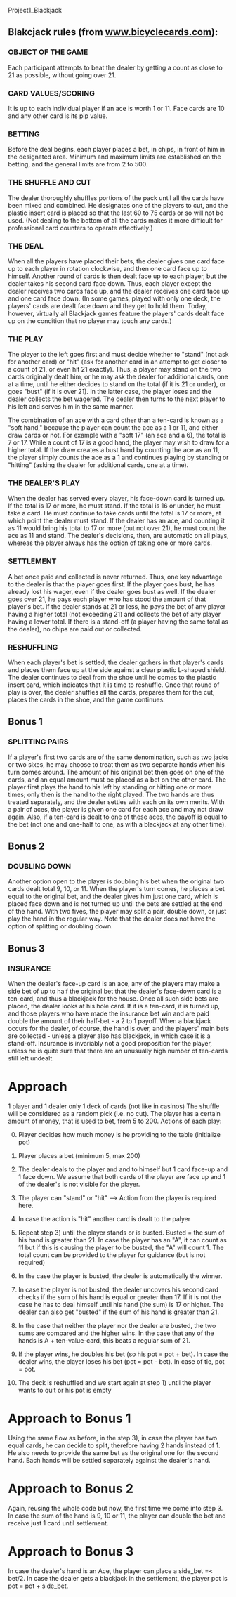 Project1_Blackjack
## Blakcjack rules (from www.bicyclecards.com):

### OBJECT OF THE GAME
Each participant attempts to beat the dealer by getting a count as close to 21 as possible, without going over 21.

### CARD VALUES/SCORING
It is up to each individual player if an ace is worth 1 or 11. Face cards are 10 and any other card is its pip value.

### BETTING
Before the deal begins, each player places a bet, in chips, in front of him in the designated area. Minimum and maximum limits are established on the betting, and the general limits are from 2 to 500.

### THE SHUFFLE AND CUT
The dealer thoroughly shuffles portions of the pack until all the cards have been mixed and combined. He designates one of the players to cut, and the plastic insert card is placed so that the last 60 to 75 cards or so will not be used. (Not dealing to the bottom of all the cards makes it more difficult for professional card counters to operate effectively.)

### THE DEAL
When all the players have placed their bets, the dealer gives one card face up to each player in rotation clockwise, and then one card face up to himself. Another round of cards is then dealt face up to each player, but the dealer takes his second card face down. Thus, each player except the dealer receives two cards face up, and the dealer receives one card face up and one card face down. (In some games, played with only one deck, the players' cards are dealt face down and they get to hold them. Today, however, virtually all Blackjack games feature the players' cards dealt face up on the condition that no player may touch any cards.)

### THE PLAY
The player to the left goes first and must decide whether to "stand" (not ask for another card) or "hit" (ask for another card in an attempt to get closer to a count of 21, or even hit 21 exactly). Thus, a player may stand on the two cards originally dealt him, or he may ask the dealer for additional cards, one at a time, until he either decides to stand on the total (if it is 21 or under), or goes "bust" (if it is over 21). In the latter case, the player loses and the dealer collects the bet wagered. The dealer then turns to the next player to his left and serves him in the same manner.

The combination of an ace with a card other than a ten-card is known as a "soft hand," because the player can count the ace as a 1 or 11, and either draw cards or not. For example with a "soft 17" (an ace and a 6), the total is 7 or 17. While a count of 17 is a good hand, the player may wish to draw for a higher total. If the draw creates a bust hand by counting the ace as an 11, the player simply counts the ace as a 1 and continues playing by standing or "hitting" (asking the dealer for additional cards, one at a time).

### THE DEALER'S PLAY
When the dealer has served every player, his face-down card is turned up. If the total is 17 or more, he must stand. If the total is 16 or under, he must take a card. He must continue to take cards until the total is 17 or more, at which point the dealer must stand. If the dealer has an ace, and counting it as 11 would bring his total to 17 or more (but not over 21), he must count the ace as 11 and stand. The dealer's decisions, then, are automatic on all plays, whereas the player always has the option of taking one or more cards.

### SETTLEMENT
A bet once paid and collected is never returned. Thus, one key advantage to the dealer is that the player goes first. If the player goes bust, he has already lost his wager, even if the dealer goes bust as well. If the dealer goes over 21, he pays each player who has stood the amount of that player's bet. If the dealer stands at 21 or less, he pays the bet of any player having a higher total (not exceeding 21) and collects the bet of any player having a lower total. If there is a stand-off (a player having the same total as the dealer), no chips are paid out or collected.

### RESHUFFLING
When each player's bet is settled, the dealer gathers in that player's cards and places them face up at the side against a clear plastic L-shaped shield. The dealer continues to deal from the shoe until he comes to the plastic insert card, which indicates that it is time to reshuffle. Once that round of play is over, the dealer shuffles all the cards, prepares them for the cut, places the cards in the shoe, and the game continues.

## Bonus 1
### SPLITTING PAIRS
If a player's first two cards are of the same denomination, such as two jacks or two sixes, he may choose to treat them as two separate hands when his turn comes around. The amount of his original bet then goes on one of the cards, and an equal amount must be placed as a bet on the other card. The player first plays the hand to his left by standing or hitting one or more times; only then is the hand to the right played. The two hands are thus treated separately, and the dealer settles with each on its own merits. With a pair of aces, the player is given one card for each ace and may not draw again. Also, if a ten-card is dealt to one of these aces, the payoff is equal to the bet (not one and one-half to one, as with a blackjack at any other time).

## Bonus 2
### DOUBLING DOWN
Another option open to the player is doubling his bet when the original two cards dealt total 9, 10, or 11. When the player's turn comes, he places a bet equal to the original bet, and the dealer gives him just one card, which is placed face down and is not turned up until the bets are settled at the end of the hand. With two fives, the player may split a pair, double down, or just play the hand in the regular way. Note that the dealer does not have the option of splitting or doubling down.

## Bonus 3
### INSURANCE
When the dealer's face-up card is an ace, any of the players may make a side bet of up to half the original bet that the dealer's face-down card is a ten-card, and thus a blackjack for the house. Once all such side bets are placed, the dealer looks at his hole card. If it is a ten-card, it is turned up, and those players who have made the insurance bet win and are paid double the amount of their half-bet - a 2 to 1 payoff. When a blackjack occurs for the dealer, of course, the hand is over, and the players' main bets are collected - unless a player also has blackjack, in which case it is a stand-off. Insurance is invariably not a good proposition for the player, unless he is quite sure that there are an unusually high number of ten-cards still left undealt.

# Approach
1 player and 1 dealer
only 1 deck of cards (not like in casinos)
The shuffle will be considered as a random pick (i.e. no cut).
The player has a certain amount of money, that is used to bet, from 5 to 200.
Actions of each play:

0) Player decides how much money is he providing to the table (initialize pot)

1) Player places a bet (minimum 5, max 200)

2) The dealer deals to the player and and to himself but 1 card face-up and 1 face down. We assume that both cards of the player are face up and 1 of the dealer's is not visible for the player.

3) The player can "stand" or "hit" --> Action from the player is required here.

4) In case the action is "hit" another card is dealt to the palyer

5) Repeat step 3) until the player stands or is busted. Busted = the sum of his hand is greater than 21. In case the player has an "A", it can count as 11 but if this is causing the player to be busted, the "A" will count 1. The total count can be provided to the player for guidance (but is not required)

6) In the case the player is busted, the dealer is automatically the winner.

7) In case the player is not busted, the dealer uncovers his second card checks if the sum of his hand is equal or greater than 17. If it is not the case he has to deal himself until his hand (the sum) is 17 or higher. The dealer can also get "busted" if the sum of his hand is greater than 21.

8) In the case that neither the player nor the dealer are busted, the two sums are compared and the higher wins. In the case that any of the hands is A + ten-value-card, this beats a regular sum of 21.

9) If the player wins, he doubles his bet (so his pot = pot + bet). In case the dealer wins, the player loses his bet (pot = pot - bet). In case of tie, pot = pot.

10) The deck is reshuffled and we start again at step 1) until the player wants to quit or his pot is empty

# Approach to Bonus 1
Using the same flow as before, in the step 3), in case the player has two equal cards, he can decide to split, therefore having 2 hands instead of 1. He also needs to provide the same bet as the original one for the second hand. Each hands will be settled separately against the dealer's hand. 

# Approach to Bonus 2
Again, reusing the whole code but now, the first time we come into step 3. In case the sum of the hand is 9, 10 or 11, the player can double the bet and receive just 1 card until settlement. 

# Approach to Bonus 3
In case the dealer's hand is an Ace, the player can place a side_bet =< bet/2. In case the dealer gets a blackjack in the settlement, the player pot is pot = pot + side_bet.